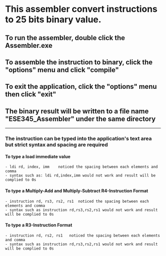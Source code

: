 # This assembler convert instructions to 25 bits binary value.

## To run the assembler, double click the Assembler.exe

## To assemble the instruction to binary, click the "options" menu and click "compile"

## To exit the application, click the "options" menu then click "exit"

## The binary result will be written to a file name "ESE345_Assembler" under the same directory

---

### The instruction can be typed into the application's text area but strict syntax and spacing are required

#### To type a load immediate value

    - ldi rd, index, imm    noticed the spacing between each elements and comma
    - syntax such as: ldi rd,index,imm would not work and result will be complied to 0s

#### To type a Multiply-Add and Multiply-Subtract R4-Instruction Format

    - instruction rd, rs3, rs2, rs1  noticed the spacing between each elements and comma
    - syntax such as instruction rd,rs3,rs2,rs1 would not work and result will be complied to 0s

#### To type a R3-Instruction Format

    - instruction rd, rs2, rs1   noticed the spacing between each elements and comma
    - syntax such as instruction rd,rs3,rs2,rs1 would not work and result will be complied to 0s
